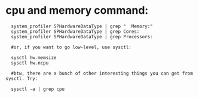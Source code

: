 

# cpu and memory command:

      system_profiler SPHardwareDataType | grep "  Memory:"
      system_profiler SPHardwareDataType | grep Cores:
      system_profiler SPHardwareDataType | grep Processors:

      #or, if you want to go low-level, use sysctl:

      sysctl hw.memsize
      sysctl hw.ncpu

      #btw, there are a bunch of other interesting things you can get from sysctl. Try:

      sysctl -a | grep cpu
